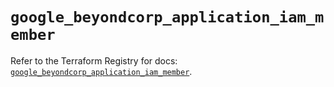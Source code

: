 # `google_beyondcorp_application_iam_member`

Refer to the Terraform Registry for docs: [`google_beyondcorp_application_iam_member`](https://registry.terraform.io/providers/hashicorp/google-beta/6.42.0/docs/resources/google_beyondcorp_application_iam_member).
